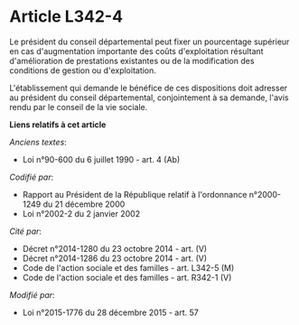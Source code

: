 # Article L342-4

Le président du conseil départemental peut fixer un pourcentage supérieur en cas d'augmentation importante des coûts
d'exploitation résultant d'amélioration de prestations existantes ou de la modification des conditions de gestion ou
d'exploitation.

L'établissement qui demande le bénéfice de ces dispositions doit adresser au président du conseil départemental,
conjointement à sa demande, l'avis rendu par le conseil de la vie sociale.

**Liens relatifs à cet article**

_Anciens textes_:

  - Loi n°90-600 du 6 juillet 1990 - art. 4 (Ab)

_Codifié par_:

  - Rapport au Président de la République relatif à l'ordonnance n°2000-1249 du 21 décembre 2000
  - Loi n°2002-2 du 2 janvier 2002

_Cité par_:

  - Décret n°2014-1280 du 23 octobre 2014 - art. (V)
  - Décret n°2014-1286 du 23 octobre 2014 - art. (V)
  - Code de l'action sociale et des familles - art. L342-5 (M)
  - Code de l'action sociale et des familles - art. R342-1 (V)

_Modifié par_:

  - Loi n°2015-1776 du 28 décembre 2015 - art. 57
